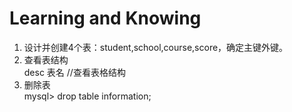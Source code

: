 # Learning and Knowing
1. 设计并创建4个表：student,school,course,score，确定主键外键。
2. 查看表结构   
desc 表名 //查看表格结构   
3. 删除表   
mysql> drop table information;  

